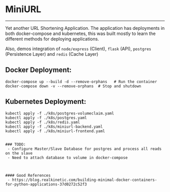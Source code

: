 # MiniURL

----

Yet another URL Shortening Application.
The application has deployments in both docker-compose and kubernetes, this was built mostly to learn the different methods for deploying applications.

Also, demos integration of `node/express` (Client), `flask` (API), `postgres` (Persistence Layer) and `redis` (Cache Layer) 

## Docker Deployment:
```
docker-compose up --build -d --remove-orphans   # Run the container
docker-compose down -v --remove-orphans  # Stop and shutdown
``` 
## Kubernetes Deployment:
```
kubectl apply -f ./k8s/postgres-volumeclaim.yaml
kubectl apply -f ./k8s/postgres.yaml
kubectl apply -f ./k8s/redis.yaml
kubectl apply -f ./k8s/miniurl-backend.yaml
kubectl apply -f ./k8s/miniurl-frontend.yaml


### TODO:
 - Configure Master/Slave Database for postgres and process all reads on the slave 
 - Need to attach database to volume in docker-compose
 


#### Good References 
 - https://blog.realkinetic.com/building-minimal-docker-containers-for-python-applications-37d0272c52f3

